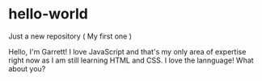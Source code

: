 # hello-world
Just a new repository ( My first one )

Hello, I'm Garrett! I love JavaScript and that's my only area of expertise right now as I am still learning HTML and CSS. I love the lannguage! What about you?
